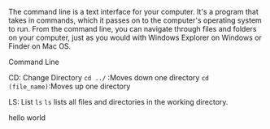 The command line is a text interface for your computer. It's a program that takes in commands, which it passes on to the computer's operating system to run. From the command line, you can navigate through files and folders on your computer, just as you would with Windows Explorer on Windows or Finder on Mac OS.

Command Line

CD: Change Directory
`cd ../` :Moves down one directory
`cd (file_name)`:Moves up one directory

LS: List
`ls`
`ls` lists all files and directories in the working directory.

hello world